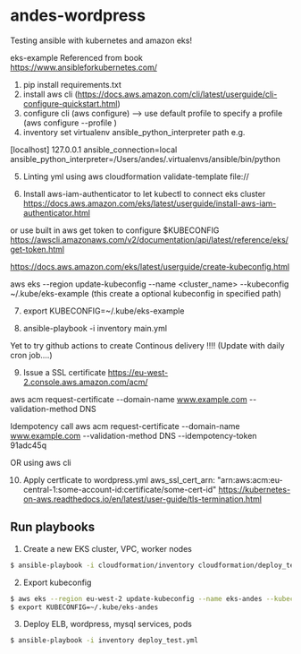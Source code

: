 # andes-wordpress
Testing ansible with kubernetes and amazon eks!


eks-example
Referenced from book https://www.ansibleforkubernetes.com/


1. pip install requirements.txt
2. install aws cli
(https://docs.aws.amazon.com/cli/latest/userguide/cli-configure-quickstart.html)
3. configure cli (aws configure) --> use default profile
    to specify a profile (aws configure --profile <name>)
4. inventory set virtualenv ansible_python_interpreter path
e.g. 

[localhost]
127.0.0.1 ansible_connection=local ansible_python_interpreter=/Users/andes/.virtualenvs/ansible/bin/python


5. Linting yml using aws cloudformation validate-template file://<yml file>

6. Install aws-iam-authenticator to let kubectl to connect eks cluster
https://docs.aws.amazon.com/eks/latest/userguide/install-aws-iam-authenticator.html

or use built in aws get token to configure $KUBECONFIG
https://awscli.amazonaws.com/v2/documentation/api/latest/reference/eks/get-token.html

https://docs.aws.amazon.com/eks/latest/userguide/create-kubeconfig.html

aws eks --region <region-code> update-kubeconfig --name <cluster_name> --kubeconfig ~/.kube/eks-example
(this create a optional kubeconfig in specified path)

7. export KUBECONFIG=~/.kube/eks-example

8. ansible-playbook -i inventory main.yml


Yet to try github actions to create Continous delivery !!!! (Update with daily cron job....)

9. Issue a SSL certificate
https://eu-west-2.console.aws.amazon.com/acm/

aws acm request-certificate --domain-name www.example.com --validation-method DNS

Idempotency call
aws acm request-certificate --domain-name www.example.com --validation-method DNS --idempotency-token 91adc45q

OR using aws cli 


10. Apply certficate to wordpress.yml
aws_ssl_cert_arn: "arn:aws:acm:eu-central-1:some-account-id:certificate/some-cert-id"
https://kubernetes-on-aws.readthedocs.io/en/latest/user-guide/tls-termination.html


## Run playbooks
1. Create a new EKS cluster, VPC, worker nodes    
```bash
$ ansible-playbook -i cloudformation/inventory cloudformation/deploy_test.yml
```
2. Export kubeconfig
```bash
$ aws eks --region eu-west-2 update-kubeconfig --name eks-andes --kubeconfig ~/.kube/eks-andes
$ export KUBECONFIG=~/.kube/eks-andes
```
3. Deploy ELB, wordpress, mysql services, pods
```bash
$ ansible-playbook -i inventory deploy_test.yml
```